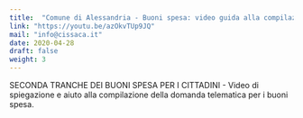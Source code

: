 ```yaml
---
title:  "Comune di Alessandria - Buoni spesa: video guida alla compilazione della seconda tranche"
link: "https://youtu.be/azOkvTUp9JQ"
mail: "info@cissaca.it"
date: 2020-04-28
draft: false
weight: 3
---
```


SECONDA TRANCHE DEI BUONI SPESA PER I CITTADINI - Video di spiegazione e aiuto alla compilazione della domanda telematica per i buoni spesa. 